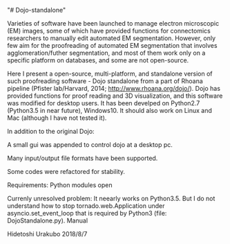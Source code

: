 "# Dojo-standalone"

Varieties of software have been launched to manage electron microscopic (EM) images, some of which have provided functions for connectomics researchers to manually edit automated EM segmentation. However, only few aim for the proofreading of automated EM segmentation that involves agglomeration/futher segmentation, and most of them work only on a specific platform on databases, and some are not open-source.


   Here I present a open-source, multi-platform, and standalone version of such proofreading software - Dojo standalone from a part of Rhoana pipeline (Pfister lab/Harvard, 2014; http://www.rhoana.org/dojo/). Dojo has provided functions for proof reading and 3D visualization, and this software was modified for desktop users. It has been develped on Python2.7 (Python3.5 in near future), Windows10. It should also work on Linux and Mac (although I have not tested it).


In addition to the original Dojo:

A small gui was appended to control dojo at a desktop pc.

Many input/output file formats have been supported. 

Some codes were refactored for stability.

Requirements:
Python modules
open

Currenly unresolved problem:
  It neearly works on Python3.5. But I do not understand how to stop tornado.web.Application under asyncio.set_event_loop that is required by Python3 (file: DojoStandalone.py).
Manual 


Hidetoshi Urakubo
2018/8/7

